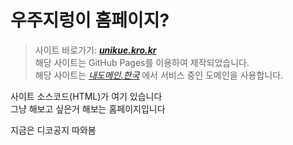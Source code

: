 # 우주지렁이 홈페이지?
> 사이트 바로가기: [***unikue.kro.kr***](unikue.kro.kr)
> <br/>
> 해당 사이트는 GitHub Pages를 이용하여 제작되었습니다.
> <br/>
> 해당 사이트는 [*내도메인.한국*](%EB%82%B4%EB%8F%84%EB%A9%94%EC%9D%B8.%ED%95%9C%EA%B5%AD) 에서 서비스 중인 도메인을 사용합니다.

사이트 소스코드(HTML)가 여기 있습니다
<br/>
그냥 해보고 싶은거 해보는 홈페이지입니다

지금은 디코공지 따와봄
